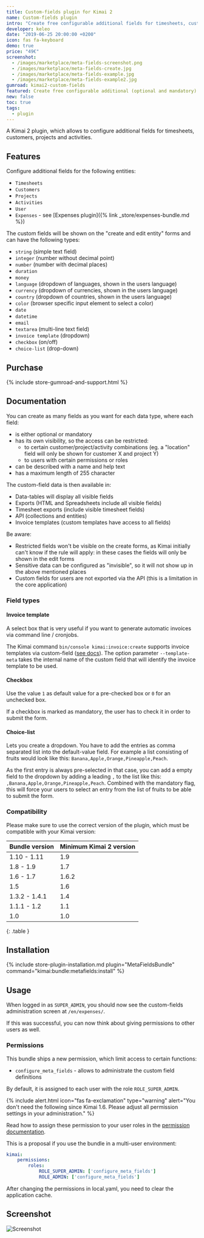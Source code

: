 ```yaml
---
title: Custom-fields plugin for Kimai 2
name: Custom-fields plugin
intro: "Create free configurable additional fields for timesheets, customers, projects, activities and users."
developer: keleo
date: "2019-06-25 20:00:00 +0200"
icon: fas fa-keyboard
demo: true 
price: "49€"
screenshot: 
  - /images/marketplace/meta-fields-screenshot.png
  - /images/marketplace/meta-fields-create.jpg
  - /images/marketplace/meta-fields-example.jpg
  - /images/marketplace/meta-fields-example2.jpg
gumroad: kimai2-custom-fields
featured: Create free configurable additional (optional and mandatory) fields for timesheets, customers, projects and activities in various formats. 
new: false
toc: true
tags:
  - plugin
---
```


A Kimai 2 plugin, which allows to configure additional fields for timesheets, customers, projects and activities.

## Features

Configure additional fields for the following entities:

- `Timesheets`
- `Customers`
- `Projects`
- `Activities`
- `User`
- `Expenses` - see [Expenses plugin]({% link _store/expenses-bundle.md %})

The custom fields will be shown on the "create and edit entity" forms and can have the following types:

- `string` (simple text field)
- `integer` (number without decimal point)
- `number` (number with decimal places)
- `duration`
- `money`
- `language` (dropdown of languages, shown in the users language)
- `currency` (dropdown of currencies, shown in the users language)
- `country` (dropdown of countries, shown in the users language)
- `color` (browser specific input element to select a color)
- `date`
- `datetime`
- `email`
- `textarea` (multi-line text field)
- `invoice template` (dropdown)
- `checkbox` (on/off)
- `choice-list` (drop-down)

## Purchase

{% include store-gumroad-and-support.html %}

## Documentation

You can create as many fields as you want for each data type, where each field:

- is either optional or mandatory
- has its own visibility, so the access can be restricted:
    - to certain customer/project/activity combinations (eg. a "location" field will only be shown for customer X and project Y)
    - to users with certain permissions or roles
- can be described with a name and help text
- has a maximum length of 255 character

The custom-field data is then available in:

- Data-tables will display all visible fields
- Exports (HTML and Spreadsheets include all visible fields)
- Timesheet exports (include visible timesheet fields)
- API (collections and entities)
- Invoice templates (custom templates have access to all fields)

Be aware:

- Restricted fields won't be visible on the create forms, as Kimai initially can't know if the rule will apply: in these cases the fields will only be shown in the edit forms
- Sensitive data can be configured as "invisible", so it will not show up in the above mentioned places
- Custom fields for users are not exported via the API (this is a limitation in the core application) 

### Field types

#### Invoice template

A select box that is very useful if you want to generate automatic invoices via command line / cronjobs.

The Kimai command `bin/console kimai:invoice:create` supports invoice templates via custom-field ([see docs](https://www.kimai.org/documentation/invoices.html#create-invoices-with-cronjobs)).
The option parameter `--template-meta` takes the internal name of the custom field that will identify the invoice template to be used.

#### Checkbox

Use the value `1` as default value for a pre-checked box or `0` for an unchecked box.

If a checkbox is marked as mandatory, the user has to check it in order to submit the form.

#### Choice-list 

Lets you create a dropdown. You have to add the entries as comma separated list into the default-value field.
For example a list consisting of fruits would look like this: `Banana,Apple,Orange,Pineapple,Peach`.

As the first entry is always pre-selected in that case, you can add a empty field to the dropdown by adding a leading `,` 
to the list like this: `,Banana,Apple,Orange,Pineapple,Peach`. Combined with the mandatory flag, this will force your users to 
select an entry from the list of fruits to be able to submit the form.

### Compatibility

Please make sure to use the correct version of the plugin, which must be compatible with your Kimai version:

| Bundle version    | Minimum Kimai 2 version   |
| ---               |---                        |
| 1.10 - 1.11       | 1.9                       |
| 1.8 - 1.9         | 1.7                       |
| 1.6 - 1.7         | 1.6.2                     |
| 1.5               | 1.6                       |
| 1.3.2 - 1.4.1     | 1.4                       |
| 1.1.1 - 1.2       | 1.1                       |
| 1.0               | 1.0                       |
{: .table }

## Installation

{% include store-plugin-installation.md plugin="MetaFieldsBundle" command="kimai:bundle:metafields:install" %}

## Usage

When logged in as `SUPER_ADMIN`, you should now see the custom-fields administration screen at `/en/expenses/`.

If this was successful, you can now think about giving permissions to other users as well.

### Permissions

This bundle ships a new permission, which limit access to certain functions:

- `configure_meta_fields` - allows to administrate the custom field definitions

By default, it is assigned to each user with the role `ROLE_SUPER_ADMIN`.

{% include alert.html icon="fas fa-exclamation" type="warning" alert="You don't need the following since Kimai 1.6. Please adjust all permission settings in your administration." %}

Read how to assign these permission to your user roles in the [permission documentation](https://www.kimai.org/documentation/permissions.html).

This is a proposal if you use the bundle in a multi-user environment:
```yaml
kimai:
    permissions:
        roles:
            ROLE_SUPER_ADMIN: ['configure_meta_fields']
            ROLE_ADMIN: ['configure_meta_fields']
```

After changing the permissions in local.yaml, you need to clear the application cache.

## Screenshot

![Screenshot](https://www.kimai.org/images/marketplace/meta-fields-screenshot.png)
 
